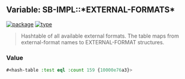 ## Variable: SB-IMPL::\*EXTERNAL-FORMATS\*
[![package](https://img.shields.io/badge/Package-SB--IMPL-5f9ea0.svg?style=social&colorA=999999)](../) [![type](https://img.shields.io/badge/Type-Variable-5f9ea0.svg?style=social&colorA=999999)](../#variable) 

> Hashtable of all available external formats. The table maps from
> external-format names to EXTERNAL-FORMAT structures.

### Value
```cl
#<hash-table :test eql :count 159 {10000e76a3}>
```
